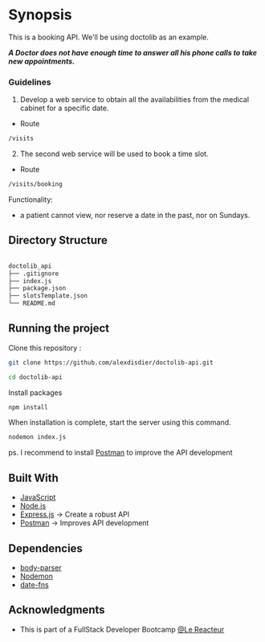 # Synopsis

This is a booking API. We'll be using doctolib as an example.

**_A Doctor does not have enough time to answer all his phone calls to take new appointments._**

### Guidelines

1. Develop a web service to obtain all the availabilities from the medical cabinet for a specific date.

- Route

```bash
/visits
```

2. The second web service will be used to book a time slot.

- Route

```bash
/visits/booking
```

Functionality:

- a patient cannot view, nor reserve a date in the past, nor on Sundays.

## Directory Structure

```bash

doctolib_api
├── .gitignore
├── index.js
├── package.json
├── slotsTemplate.json
└── README.md

```

## Running the project

Clone this repository :

```bash
git clone https://github.com/alexdisdier/doctolib-api.git

cd doctolib-api
```

Install packages

```bash
npm install
```

When installation is complete, start the server using this command.

```bash
nodemon index.js
```

ps. I recommend to install [Postman](https://www.getpostman.com/) to improve the API development

## Built With

- [JavaScript](https://developer.mozilla.org/bm/docs/Web/JavaScript)
- [Node.js](https://nodejs.org/en/)
- [Express.js](https://expressjs.com/) -> Create a robust API
- [Postman](https://www.getpostman.com/) -> Improves API development

## Dependencies

- [body-parser](https://www.npmjs.com/package/body-parser)
- [Nodemon](https://www.npmjs.com/package/nodemon)
- [date-fns](https://www.npmjs.com/package/date-fns)

## Acknowledgments

- This is part of a FullStack Developer Bootcamp [@Le Reacteur](https://www.lereacteur.io)
